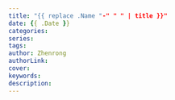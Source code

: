 ```yaml
---
title: "{{ replace .Name "-" " " | title }}"
date: {{ .Date }}
categories: 
series:
tags: 
author: Zhenrong
authorLink:
cover: 
keywords:
description:
---
```


